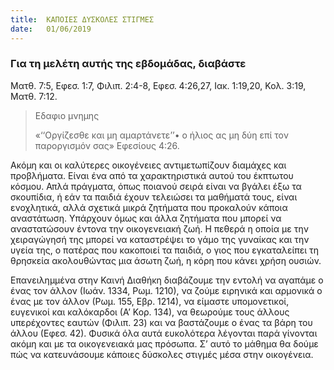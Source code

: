 ```yaml
---
title:  ΚΑΠΟΙΕΣ ΔΥΣΚΟΛΕΣ ΣΤΙΓΜΕΣ
date:   01/06/2019
---
```


### Για τη μελέτη αυτής της εβδομάδας, διαβάστε
Ματθ. 7:5, Εφεσ. 1:7, Φιλιπ. 2:4-8, Εφεσ. 4:26,27, Ιακ. 1:19,20, Κολ. 3:19, Ματθ. 7:12.

> <p>Εδαφιο μνημης</p>
> «‘‘Οργίζεσθε και μη αμαρτάνετε’’• ο ήλιος ας μη δύη επί τον παροργισμόν σας» Εφεσίους 4:26.

Ακόμη και οι καλύτερες οικογένειες αντιμετωπίζουν διαμάχες και προβλήματα. Είναι ένα από τα χαρακτηριστικά αυτού του έκπτωτου κόσμου. Απλά πράγματα, όπως ποιανού σειρά είναι να βγάλει έξω τα σκουπίδια, ή εάν τα παιδιά έχουν τελειώσει τα μαθήματά τους, είναι ενοχλητικά, αλλά σχετικά μικρά ζητήματα που προκαλούν κάποια αναστάτωση. Υπάρχουν όμως και άλλα ζητήματα που μπορεί να αναστατώσουν έντονα την οικογενειακή ζωή. Η πεθερά η οποία με την χειραγώγησή της μπορεί να καταστρέψει το γάμο της γυναίκας και την υγεία της, ο πατέρας που κακοποιεί τα παιδιά, ο γιος που εγκαταλείπει τη θρησκεία ακολουθώντας μια άσωτη ζωή, η κόρη που κάνει χρήση ουσιών. 

Επανειλημμένα στην Καινή Διαθήκη διαβάζουμε την εντολή να αγαπάμε ο ένας τον άλλον (Ιωάν. 1334, Ρωμ. 1210), να ζούμε ειρηνικά και αρμονικά ο ένας με τον άλλον (Ρωμ. 155, Εβρ. 1214), να είμαστε υπομονετικοί, ευγενικοί και καλόκαρδοι (Α’ Κορ. 134), να θεωρούμε τους άλλους υπερέχοντες εαυτών (Φιλιπ. 23) και να βαστάζουμε ο ένας τα βάρη του άλλου (Εφεσ. 42). Φυσικά όλα αυτά ευκολότερα λέγονται παρά γίνονται ακόμη και με τα οικογενειακά μας πρόσωπα. Σ’ αυτό το μάθημα θα δούμε πώς να κατευνάσουμε κάποιες δύσκολες στιγμές μέσα στην οικογένεια.